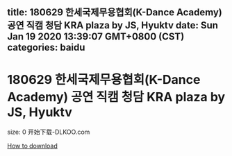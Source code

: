 
title: 180629 한세국제무용협회(K-Dance Academy) 공연 직캠 청담 KRA plaza by JS, Hyuktv
date: Sun Jan 19 2020 13:39:07 GMT+0800 (CST)    
categories: baidu
---

# 180629 한세국제무용협회(K-Dance Academy) 공연 직캠 청담 KRA plaza by JS, Hyuktv
size: 0
 开始下载-DLKOO.com
 

[How to download](https://bpcam.bemobtrk.com/go/2ceec3aa-1ca2-46d6-b9ff-aaa5c184517c?jno=5348)
